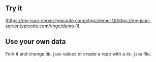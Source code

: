 ## Try it


[https://my-json-server.typicode.com/vhgc/demo-1](https://my-json-server.typicode.com/vhgc/demo-1)

## Use your own data

Fork it and change `db.json` values or create a repo with a `db.json` file.
